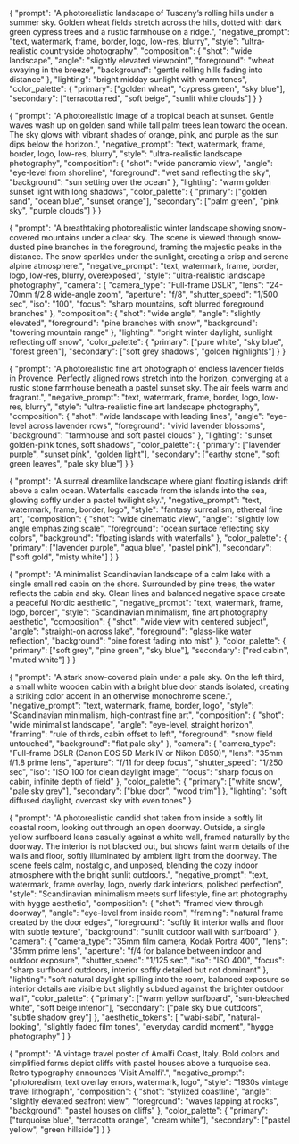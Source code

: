 {
"prompt": "A photorealistic landscape of Tuscany’s rolling hills under a summer sky. Golden wheat fields stretch across the hills, dotted with dark green cypress trees and a rustic farmhouse on a ridge.",
"negative_prompt": "text, watermark, frame, border, logo, low-res, blurry",
"style": "ultra-realistic countryside photography",
"composition": {
"shot": "wide landscape",
"angle": "slightly elevated viewpoint",
"foreground": "wheat swaying in the breeze",
"background": "gentle rolling hills fading into distance"
},
"lighting": "bright midday sunlight with warm tones",
"color_palette": {
"primary": ["golden wheat", "cypress green", "sky blue"],
"secondary": ["terracotta red", "soft beige", "sunlit white clouds"]
}
}

{
"prompt": "A photorealistic image of a tropical beach at sunset. Gentle waves wash up on golden sand while tall palm trees lean toward the ocean. The sky glows with vibrant shades of orange, pink, and purple as the sun dips below the horizon.",
"negative_prompt": "text, watermark, frame, border, logo, low-res, blurry",
"style": "ultra-realistic landscape photography",
"composition": {
"shot": "wide panoramic view",
"angle": "eye-level from shoreline",
"foreground": "wet sand reflecting the sky",
"background": "sun setting over the ocean"
},
"lighting": "warm golden sunset light with long shadows",
"color_palette": {
"primary": ["golden sand", "ocean blue", "sunset orange"],
"secondary": ["palm green", "pink sky", "purple clouds"]
}
}

{
"prompt": "A breathtaking photorealistic winter landscape showing snow-covered mountains under a clear sky. The scene is viewed through snow-dusted pine branches in the foreground, framing the majestic peaks in the distance. The snow sparkles under the sunlight, creating a crisp and serene alpine atmosphere.",
"negative_prompt": "text, watermark, frame, border, logo, low-res, blurry, overexposed",
"style": "ultra-realistic landscape photography",
"camera": {
"camera_type": "Full-frame DSLR",
"lens": "24-70mm f/2.8 wide-angle zoom",
"aperture": "f/8",
"shutter_speed": "1/500 sec",
"iso": "100",
"focus": "sharp mountains, soft blurred foreground branches"
},
"composition": {
"shot": "wide angle",
"angle": "slightly elevated",
"foreground": "pine branches with snow",
"background": "towering mountain range"
},
"lighting": "bright winter daylight, sunlight reflecting off snow",
"color_palette": {
"primary": ["pure white", "sky blue", "forest green"],
"secondary": ["soft grey shadows", "golden highlights"]
}
}

{
"prompt": "A photorealistic fine art photograph of endless lavender fields in Provence. Perfectly aligned rows stretch into the horizon, converging at a rustic stone farmhouse beneath a pastel sunset sky. The air feels warm and fragrant.",
"negative_prompt": "text, watermark, frame, border, logo, low-res, blurry",
"style": "ultra-realistic fine art landscape photography",
"composition": {
"shot": "wide landscape with leading lines",
"angle": "eye-level across lavender rows",
"foreground": "vivid lavender blossoms",
"background": "farmhouse and soft pastel clouds"
},
"lighting": "sunset golden-pink tones, soft shadows",
"color_palette": {
"primary": ["lavender purple", "sunset pink", "golden light"],
"secondary": ["earthy stone", "soft green leaves", "pale sky blue"]
}
}

{
"prompt": "A surreal dreamlike landscape where giant floating islands drift above a calm ocean. Waterfalls cascade from the islands into the sea, glowing softly under a pastel twilight sky.",
"negative_prompt": "text, watermark, frame, border, logo",
"style": "fantasy surrealism, ethereal fine art",
"composition": {
"shot": "wide cinematic view",
"angle": "slightly low angle emphasizing scale",
"foreground": "ocean surface reflecting sky colors",
"background": "floating islands with waterfalls"
},
"color_palette": {
"primary": ["lavender purple", "aqua blue", "pastel pink"],
"secondary": ["soft gold", "misty white"]
}
}

{
"prompt": "A minimalist Scandinavian landscape of a calm lake with a single small red cabin on the shore. Surrounded by pine trees, the water reflects the cabin and sky. Clean lines and balanced negative space create a peaceful Nordic aesthetic.",
"negative_prompt": "text, watermark, frame, logo, border",
"style": "Scandinavian minimalism, fine art photography aesthetic",
"composition": {
"shot": "wide view with centered subject",
"angle": "straight-on across lake",
"foreground": "glass-like water reflection",
"background": "pine forest fading into mist"
},
"color_palette": {
"primary": ["soft grey", "pine green", "sky blue"],
"secondary": ["red cabin", "muted white"]
}
}

{
"prompt": "A stark snow-covered plain under a pale sky. On the left third, a small white wooden cabin with a bright blue door stands isolated, creating a striking color accent in an otherwise monochrome scene.",
"negative_prompt": "text, watermark, frame, border, logo",
"style": "Scandinavian minimalism, high-contrast fine art",
"composition": {
"shot": "wide minimalist landscape",
"angle": "eye-level, straight horizon",
"framing": "rule of thirds, cabin offset to left",
"foreground": "snow field untouched",
"background": "flat pale sky"
},
"camera": {
"camera_type": "Full-frame DSLR (Canon EOS 5D Mark IV or Nikon D850)",
"lens": "35mm f/1.8 prime lens",
"aperture": "f/11 for deep focus",
"shutter_speed": "1/250 sec",
"iso": "ISO 100 for clean daylight image",
"focus": "sharp focus on cabin, infinite depth of field"
},
"color_palette": {
"primary": ["white snow", "pale sky grey"],
"secondary": ["blue door", "wood trim"]
},
"lighting": "soft diffused daylight, overcast sky with even tones"
}

{
"prompt": "A photorealistic candid shot taken from inside a softly lit coastal room, looking out through an open doorway. Outside, a single yellow surfboard leans casually against a white wall, framed naturally by the doorway. The interior is not blacked out, but shows faint warm details of the walls and floor, softly illuminated by ambient light from the doorway. The scene feels calm, nostalgic, and unposed, blending the cozy indoor atmosphere with the bright sunlit outdoors.",
"negative_prompt": "text, watermark, frame overlay, logo, overly dark interiors, polished perfection",
"style": "Scandinavian minimalism meets surf lifestyle, fine art photography with hygge aesthetic",
"composition": {
"shot": "framed view through doorway",
"angle": "eye-level from inside room",
"framing": "natural frame created by the door edges",
"foreground": "softly lit interior walls and floor with subtle texture",
"background": "sunlit outdoor wall with surfboard"
},
"camera": {
"camera_type": "35mm film camera, Kodak Portra 400",
"lens": "35mm prime lens",
"aperture": "f/4 for balance between indoor and outdoor exposure",
"shutter_speed": "1/125 sec",
"iso": "ISO 400",
"focus": "sharp surfboard outdoors, interior softly detailed but not dominant"
},
"lighting": "soft natural daylight spilling into the room, balanced exposure so interior details are visible but slightly subdued against the brighter outdoor wall",
"color_palette": {
"primary": ["warm yellow surfboard", "sun-bleached white", "soft beige interior"],
"secondary": ["pale sky blue outdoors", "subtle shadow grey"]
},
"aesthetic_tokens": [
"wabi-sabi",
"natural-looking",
"slightly faded film tones",
"everyday candid moment",
"hygge photography"
]
}

{
"prompt": "A vintage travel poster of Amalfi Coast, Italy. Bold colors and simplified forms depict cliffs with pastel houses above a turquoise sea. Retro typography announces 'Visit Amalfi'.",
"negative_prompt": "photorealism, text overlay errors, watermark, logo",
"style": "1930s vintage travel lithograph",
"composition": {
"shot": "stylized coastline",
"angle": "slightly elevated seafront view",
"foreground": "waves lapping at rocks",
"background": "pastel houses on cliffs"
},
"color_palette": {
"primary": ["turquoise blue", "terracotta orange", "cream white"],
"secondary": ["pastel yellow", "green hillside"]
}
}
